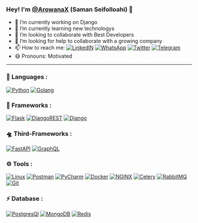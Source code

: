 ### Hey! I'm [@ArowanaX](https://twitter.com/SamanSeifollahi) (Saman Seifolloahi) 👋



- 🔭 I’m currently working on Django
- 🌱 I’m currently learning new technologys
- 👯 I’m looking to collaborate with Best Developers 
- 🤔 I’m looking for help to collaborate with a growing company 
- 📫 How to reach me: [![LinkedIN](https://img.shields.io/badge/LinkedIn-0077B5?style=for-the-badge&logo=linkedin&logoColor=white)](https://www.linkedin.com/in/saman-seifollahi-8a4b40207/) [![ WhatsApp](https://img.shields.io/badge/WhatsApp-25D366?style=for-the-badge&logo=whatsapp&logoColor=white)](https://wa.me/09120857672) [![Twitter](https://img.shields.io/badge/Twitter-darkorchid?style=for-the-badge&logo=twitter&logoColor=white)](https://twitter.com/SamanSeifollahi) [![Telegram](https://img.shields.io/badge/Telegram-2CA5E0?style=for-the-badge&logo=telegram&logoColor=white)](https://t.me/SamanGSH)
- 😄 Pronouns: Motivated

---


  
### 🔨 Languages :

[![Python](https://img.shields.io/badge/Python-FFD43B?style=for-the-badge&logo=python&logoColor=darkgreen)](https://www.python.org/)
[![Golang](https://img.shields.io/badge/-Golang-blue?style=for-the-badge&logo=go&logoColor=white)](https://go.dev/)

### 🚀 Frameworks :

[![Flask](https://img.shields.io/badge/Flask-470000?style=for-the-badge&logo=flask&logoColor=red)](https://flask.palletsprojects.com/)
[![DjangoREST](https://img.shields.io/badge/DJANGO-REST-ff1709?style=for-the-badge&logo=django&logoColor=white&color=ff1709&labelColor=gray)](https://www.django-rest-framework.org/)
[![Django](https://img.shields.io/badge/Django-092E20?style=for-the-badge&logo=django&logoColor=green)](https://www.djangoproject.com/)


### 🛸 Third-Frameworks :

[![FastAPI](https://img.shields.io/badge/fastapi-%23009688.svg?&style=for-the-badge&logo=fastapi&logoColor=white)](https://fastapi.tiangolo.com/)
[![GraphQL](https://img.shields.io/badge/GraphQl-E10098?style=for-the-badge&logo=graphql&logoColor=white)](https://graphql.org/)





### ⚙️ Tools :

[![Linux](https://img.shields.io/badge/Linux-FCC624?style=for-the-badge&logo=linux&logoColor=black)](https://www.linux.org/)
[![Postman](https://img.shields.io/badge/Postman-FF6C37?style=for-the-badge&logo=Postman&logoColor=white)](https://www.postman.com/)
[![PyCharm](https://img.shields.io/badge/pycharm-0e6e28?style=for-the-badge&logo=pycharm&logoColor=000&labelColor=0e6e28)](https://www.jetbrains.com/)
[![Docker](https://img.shields.io/badge/Docker-2CA5E0?style=for-the-badge&logo=docker&logoColor=white)](https://www.docker.com/)
[![NGINX](https://img.shields.io/badge/NGINX-f2c230?style=for-the-badge&logo=nginx&logoColor=11ba16)](https://www.nginx.com/)
[![Celery](https://img.shields.io/badge/celery-%2337814A.svg?&style=for-the-badge&logo=celery&logoColor=white)](https://docs.celeryproject.org/)
[![RabbitMQ](https://img.shields.io/badge/rabbitmq-%23FF6600.svg?&style=for-the-badge&logo=rabbitmq&logoColor=white)](https://www.rabbitmq.com/)
[![Git](https://img.shields.io/badge/Git-F05032?style=for-the-badge&logo=git&logoColor=white)](https://git-scm.com/)



### ⚡ Database :

[![PostgresQl](https://img.shields.io/badge/PostgreSQL-316192?style=for-the-badge&logo=postgresql&logoColor=white)](https://www.postgresql.org/)
[![MongoDB](https://img.shields.io/badge/MongoDB-4EA94B?style=for-the-badge&logo=mongodb&logoColor=white)](https://www.mongodb.com/)
[![Redis](https://img.shields.io/badge/redis-CC0000.svg?&style=for-the-badge&logo=redis&logoColor=white)](https://redis.io/)
